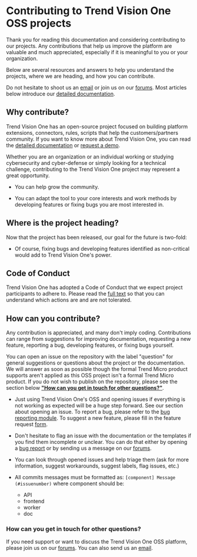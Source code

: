 # Contributing to Trend Vision One OSS projects

Thank you for reading this documentation and considering contributing to our projects. Any contributions that help us improve the platform are valuable and much appreciated, especially if it is meaningful to you or your organization.

Below are several resources and answers to help you understand the projects, where we are heading, and how you can contribute.

Do not hesitate to shoot us an [email](mailto:emailaddress@trendmicro.com) or join us on our [forums](https://success.trendmicro.com/forum/s/topic/0TO4T000000LH90WAG/trend-micro-vision-one). Most articles below introduce our [detailed documentation](https://docs.trendmicro.com/en-us/enterprise/trend-vision-one.aspx).


## Why contribute?

Trend Vision One has an open-source project focused on building platform extensions, connectors, rules, scripts that help the customers/partners community. If you want to know more about Trend Vision One, you can read the [detailed documentation](https://docs.trendmicro.com/en-us/enterprise/trend-vision-one.aspx) or [request a demo](https://www.trendmicro.com/explore/vision-one-demos).

Whether you are an organization or an individual working or studying cybersecurity and cyber-defense or simply looking for a technical challenge, contributing to the Trend Vision One project may represent a great opportunity.

* You can help grow the community.

* You can adapt the tool to your core interests and work methods by developing features or fixing bugs you are most interested in.


## Where is the project heading?

Now that the project has been released, our goal for the future is two-fold:

* Of course, fixing bugs and developing features identified as non-critical would add to Trend Vision One's power.


## Code of Conduct

Trend Vision One has adopted a Code of Conduct that we expect project participants to adhere to. Please read the [full text](https://github.com/AmbientPlatypus/AmbientPlatypus/blob/main/CODE_OF_CONDUCT.md) so that you can understand which actions are and are not tolerated.


## How can you contribute?

Any contribution is appreciated, and many don't imply coding. Contributions can range from suggestions for improving documentation, requesting a new feature, reporting a bug, developing features, or fixing bugs yourself.

You can open an issue on the repository with the label "question" for general suggestions or questions about the project or the documentation. We will answer as soon as possible though the formal Trend Micro product supports aren't applied as this OSS project isn't a formal Trend Micro product. If you do not wish to publish on the repository, please see the section below [**"How can you get in touch for other questions?"**](#howcanyougetintouchforotherquestions).

* Just using Trend Vision One's OSS and opening issues if everything is not working as expected will be a huge step forward. See our section about opening an issue. To report a bug, please refer to the [bug reporting module](https://github.com/trendmicro/tm-v1/issues/new?assignees=&labels=&template=bug_report.md&title=). To suggest a new feature, please fill in the feature request [form](https://github.com/trendmicro/tm-v1/issues/new?assignees=&labels=&template=feature_request.md&title=).

* Don't hesitate to flag an issue with the documentation or the templates if you find them incomplete or unclear. You can do that either by opening a [bug report](https://github.com/trendmicro/tm-v1/issues/new?assignees=&labels=&template=bug_report.md&title=) or by sending us a message on our [forums](https://success.trendmicro.com/forum/s/topic/0TO4T000000LH90WAG/trend-micro-vision-one).

* You can look through opened issues and help triage them (ask for more information, suggest workarounds, suggest labels, flag issues, etc.)

* All commits messages must be formatted as: `[component] Message (#issuenumber)` where component should be:
  * API
  * frontend
  * worker
  * doc

### How can you get in touch for other questions?

If you need support or want to discuss the Trend Vision One OSS platform, please join us on our [forums](https://success.trendmicro.com/forum/s/topic/0TO4T000000LH90WAG/trend-micro-vision-one). You can also send us an [email](mailto:emailaddress@trendmicro.com).
